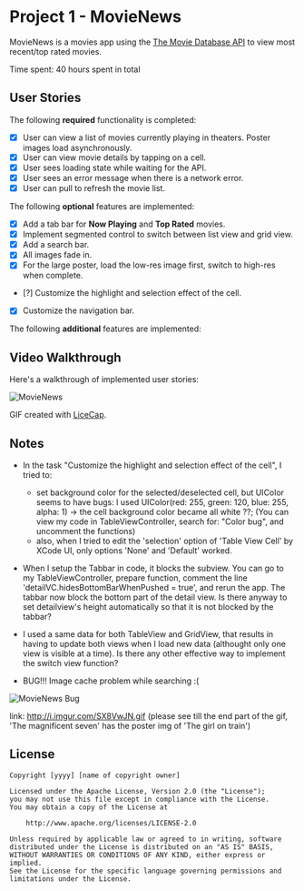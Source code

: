 # Project 1 - MovieNews

MovieNews is a movies app using the [The Movie Database API](http://docs.themoviedb.apiary.io/#) to view
most recent/top rated movies.

Time spent: 40 hours spent in total

## User Stories

The following **required** functionality is completed:

- [x] User can view a list of movies currently playing in theaters. Poster images load asynchronously.
- [x] User can view movie details by tapping on a cell.
- [x] User sees loading state while waiting for the API.
- [x] User sees an error message when there is a network error.
- [x] User can pull to refresh the movie list.

The following **optional** features are implemented:

- [x] Add a tab bar for **Now Playing** and **Top Rated** movies.
- [x] Implement segmented control to switch between list view and grid view.
- [x] Add a search bar.
- [x] All images fade in.
- [x] For the large poster, load the low-res image first, switch to high-res when complete.
- [?] Customize the highlight and selection effect of the cell.
- [x] Customize the navigation bar.

The following **additional** features are implemented:

## Video Walkthrough

Here's a walkthrough of implemented user stories:

<img src='http://i.imgur.com/xjDq8l1.gif' title='Video Walkthrough' width='' alt='MovieNews' />

GIF created with [LiceCap](http://www.cockos.com/licecap/).

## Notes

- In the task "Customize the highlight and selection effect of the cell", I tried to:
  + set background color for the selected/deselected cell, but UIColor seems to have bugs: I used 
  UIColor(red: 255, green: 120, blue: 255, alpha: 1) -> the cell background color became all white ??;
    (You can view my code in TableViewController, search for: "Color bug", and uncomment the functions)
  + also, when I tried to edit the 'selection' option of 'Table View Cell' by XCode UI, only options 
    'None' and 'Default' worked.

- When I setup the Tabbar in code, it blocks the subview. You can go to my TableViewController, prepare function, comment
the line 'detailVC.hidesBottomBarWhenPushed = true', and rerun the app. The tabbar now block the bottom part of the detail
view. Is there anyway to set detailview's height automatically so that it is not blocked by the tabbar?

- I used a same data for both TableView and GridView, that results in having to update both views when I load new data 
(althought only one view is visible at a time). Is there any other effective way to implement the switch view function?

- BUG!!! Image cache problem while searching :( 
<img src='http://i.imgur.com/SX8VwJN.gif' title='Video Walkthrough' width='' alt='MovieNews Bug' />

link: http://i.imgur.com/SX8VwJN.gif (please see till the end part of the gif, 'The magnificent seven' has the poster
img of 'The girl on train')

## License

    Copyright [yyyy] [name of copyright owner]

    Licensed under the Apache License, Version 2.0 (the "License");
    you may not use this file except in compliance with the License.
    You may obtain a copy of the License at

        http://www.apache.org/licenses/LICENSE-2.0

    Unless required by applicable law or agreed to in writing, software
    distributed under the License is distributed on an "AS IS" BASIS,
    WITHOUT WARRANTIES OR CONDITIONS OF ANY KIND, either express or implied.
    See the License for the specific language governing permissions and
    limitations under the License.
